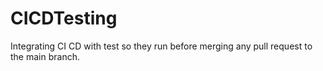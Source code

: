 # CICDTesting
Integrating CI CD with test so they run before merging any pull request to the main branch.
